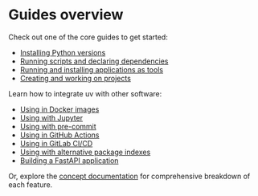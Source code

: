# Guides overview

Check out one of the core guides to get started:

- [Installing Python versions](./install-python.md)
- [Running scripts and declaring dependencies](./scripts.md)
- [Running and installing applications as tools](./tools.md)
- [Creating and working on projects](./projects.md)

Learn how to integrate uv with other software:

- [Using in Docker images](./integration/docker.md)
- [Using with Jupyter](./integration/jupyter.md)
- [Using with pre-commit](./integration/pre-commit.md)
- [Using in GitHub Actions](./integration/github.md)
- [Using in GitLab CI/CD](./integration/gitlab.md)
- [Using with alternative package indexes](./integration/alternative-indexes.md)
- [Building a FastAPI application](./integration/fastapi.md)

Or, explore the [concept documentation](../concepts/index.md) for comprehensive breakdown of each
feature.
